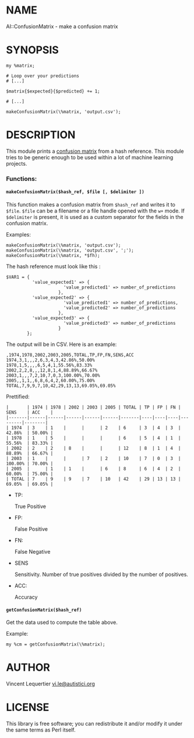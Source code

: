 # NAME

AI::ConfusionMatrix - make a confusion matrix

# SYNOPSIS

    my %matrix;

    # Loop over your predictions
    # [...]

    $matrix{$expected}{$predicted} += 1;

    # [...]

    makeConfusionMatrix(\%matrix, 'output.csv');

# DESCRIPTION

This module prints a [confusion matrix](https://en.wikipedia.org/wiki/Confusion_matrix) from a hash reference. This module tries to be generic enough to be used within a lot of machine learning projects.

### Functions:

#### `makeConfusionMatrix($hash_ref, $file [, $delimiter ])`

This function makes a confusion matrix from `$hash_ref` and writes it to `$file`. `$file` can be a filename or a file handle opened with the `w+` mode. If `$delimiter` is present, it is used as a custom separator for the fields in the confusion matrix.

Examples:

    makeConfusionMatrix(\%matrix, 'output.csv');
    makeConfusionMatrix(\%matrix, 'output.csv', ';');
    makeConfusionMatrix(\%matrix, *$fh);

The hash reference must look like this :

    $VAR1 = {
              'value_expected1' => {
                          'value_predicted1' => number_of_predictions
                        },
              'value_expected2' => {
                          'value_predicted1' => number_of_predictions,
                          'value_predicted2' => number_of_predictions
                        },
              'value_expected3' => {
                          'value_predicted3' => number_of_predictions
                        }
            };

The output will be in CSV. Here is an example:

    ,1974,1978,2002,2003,2005,TOTAL,TP,FP,FN,SENS,ACC
    1974,3,1,,,2,6,3,4,3,42.86%,50.00%
    1978,1,5,,,,6,5,4,1,55.56%,83.33%
    2002,2,2,8,,,12,8,1,4,88.89%,66.67%
    2003,1,,,7,2,10,7,0,3,100.00%,70.00%
    2005,,1,1,,6,8,6,4,2,60.00%,75.00%
    TOTAL,7,9,9,7,10,42,29,13,13,69.05%,69.05%

Prettified:

    |       | 1974 | 1978 | 2002 | 2003 | 2005 | TOTAL | TP | FP | FN | SENS    | ACC    |
    |-------|------|------|------|------|------|-------|----|----|----|---------|--------|
    | 1974  | 3    | 1    |      |      | 2    | 6     | 3  | 4  | 3  | 42.86%  | 50.00% |
    | 1978  | 1    | 5    |      |      |      | 6     | 5  | 4  | 1  | 55.56%  | 83.33% |
    | 2002  | 2    | 2    | 8    |      |      | 12    | 8  | 1  | 4  | 88.89%  | 66.67% |
    | 2003  | 1    |      |      | 7    | 2    | 10    | 7  | 0  | 3  | 100.00% | 70.00% |
    | 2005  |      | 1    | 1    |      | 6    | 8     | 6  | 4  | 2  | 60.00%  | 75.00% |
    | TOTAL | 7    | 9    | 9    | 7    | 10   | 42    | 29 | 13 | 13 | 69.05%  | 69.05% |

- TP:

    True Positive

- FP:

    False Positive

- FN:

    False Negative

- SENS

    Sensitivity. Number of true positives divided by the number of positives.

- ACC:

    Accuracy

#### `getConfusionMatrix($hash_ref)`

Get the data used to compute the table above.

Example:

    my %cm = getConfusionMatrix(\%matrix);

# AUTHOR

Vincent Lequertier <vi.le@autistici.org>

# LICENSE

This library is free software; you can redistribute it and/or modify
it under the same terms as Perl itself.
